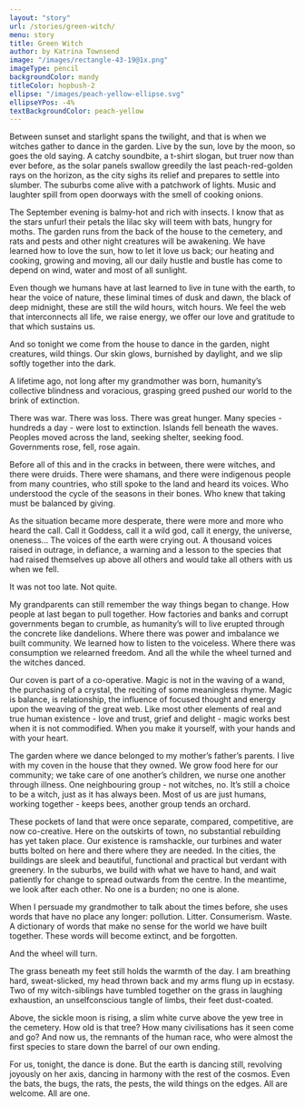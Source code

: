 ```yaml
---
layout: "story"
url: /stories/green-witch/
menu: story
title: Green Witch
author: by Katrina Townsend
image: "/images/rectangle-43-19@1x.png"
imageType: pencil
backgroundColor: mandy
titleColor: hopbush-2
ellipse: "/images/peach-yellow-ellipse.svg"
ellipseYPos: -4%
textBackgroundColor: peach-yellow
---
```

Between sunset and starlight spans the twilight, and that is when we witches gather to dance in the garden. Live by the sun, love by the moon, so goes the old saying. A catchy soundbite, a t-shirt slogan, but truer now than ever before, as the solar panels swallow greedily the last peach-red-golden rays on the horizon, as the city sighs its relief and prepares to settle into slumber. The suburbs come alive with a patchwork of lights. Music and laughter spill from open doorways with the smell of cooking onions.



The September evening is balmy-hot and rich with insects. I know that as the stars unfurl their petals the lilac sky will teem with bats, hungry for moths. The garden runs from the back of the house to the cemetery, and rats and pests and other night creatures will be awakening. We have learned how to love the sun, how to let it love us back; our heating and cooking, growing and moving, all our daily hustle and bustle has come to depend on wind, water and most of all sunlight.



Even though we humans have at last learned to live in tune with the earth, to hear the voice of nature, these liminal times of dusk and dawn, the black of deep midnight, these are still the wild hours, witch hours. We feel the web that interconnects all life, we raise energy, we offer our love and gratitude to that which sustains us.

And so tonight we come from the house to dance in the garden, night creatures, wild things. Our skin glows, burnished by daylight, and we slip softly together into the dark.




A lifetime ago, not long after my grandmother was born, humanity’s collective blindness and voracious, grasping greed pushed our world to the brink of extinction.

There was war. There was loss. There was great hunger. Many species - hundreds a day - were lost to extinction. Islands fell beneath the waves. Peoples moved across the land, seeking shelter, seeking food. Governments rose, fell, rose again.



Before all of this and in the cracks in between, there were witches, and there were druids. There were shamans, and there were indigenous people from many countries, who still spoke to the land and heard its voices. Who understood the cycle of the seasons in their bones. Who knew that taking must be balanced by giving.

As the situation became more desperate, there were more and more who heard the call. Call it Goddess, call it a wild god, call it energy, the universe, oneness… The voices of the earth were crying out. A thousand voices raised in outrage, in defiance, a warning and a lesson to the species that had raised themselves up above all others and would take all others with us when we fell.



It was not too late. Not quite.



My grandparents can still remember the way things began to change. How people at last began to pull together. How factories and banks and corrupt governments began to crumble, as humanity’s will to live erupted through the concrete like dandelions. Where there was power and imbalance we built community. We learned how to listen to the voiceless. Where there was consumption we relearned freedom. And all the while the wheel turned and the witches danced.




Our coven is part of a co-operative. Magic is not in the waving of a wand, the purchasing of a crystal, the reciting of some meaningless rhyme. Magic is balance, is relationship, the influence of focused thought and energy upon the weaving of the great web. Like most other elements of real and true human existence - love and trust, grief and delight - magic works best when it is not commodified. When you make it yourself, with your hands and with your heart.



The garden where we dance belonged to my mother’s father’s parents. I live with my coven in the house that they owned. We grow food here for our community; we take care of one another’s children, we nurse one another through illness. One neighbouring group - not witches, no. It’s still a choice to be a witch, just as it has always been. Most of us are just humans, working together - keeps bees, another group tends an orchard.



These pockets of land that were once separate, compared, competitive, are now co-creative. Here on the outskirts of town, no substantial rebuilding has yet taken place. Our existence is ramshackle, our turbines and water butts bolted on here and there where they are needed. In the cities, the buildings are sleek and beautiful, functional and practical but verdant with greenery. In the suburbs, we build with what we have to hand, and wait patiently for change to spread outwards from the centre. In the meantime, we look after each other. No one is a burden; no one is alone.



When I persuade my grandmother to talk about the times before, she uses words that have no place any longer: pollution. Litter. Consumerism. Waste. A dictionary of words that make no sense for the world we have built together. These words will become extinct, and be forgotten.



And the wheel will turn.




The grass beneath my feet still holds the warmth of the day. I am breathing hard, sweat-slicked, my head thrown back and my arms flung up in ecstasy. Two of my witch-siblings have tumbled together on the grass in laughing exhaustion, an unselfconscious tangle of limbs, their feet dust-coated.



Above, the sickle moon is rising, a slim white curve above the yew tree in the cemetery. How old is that tree? How many civilisations has it seen come and go? And now us, the remnants of the human race, who were almost the first species to stare down the barrel of our own ending.



For us, tonight, the dance is done. But the earth is dancing still, revolving joyously on her axis, dancing in harmony with the rest of the cosmos. Even the bats, the bugs, the rats, the pests, the wild things on the edges. All are welcome. All are one.